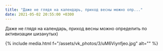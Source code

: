 ```yaml
---
title: "Даже не глядя на календарь, приход весны можно опр..."
date: 2021-05-02 20:55:00 +0300
---
```


Даже не глядя на календарь, приход весны можно определить по активизации шизанутых)

{% include media.html f="/assets/vk_photos/3/uM6Viynfjeo.jpg" alt="" %}
